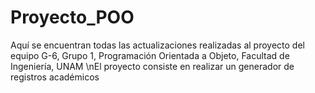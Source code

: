 # Proyecto_POO
Aquí se encuentran todas las actualizaciones realizadas al proyecto del equipo G-6, Grupo 1, Programación Orientada a Objeto, Facultad de Ingeniería, UNAM
\nEl proyecto consiste en realizar un generador de registros académicos
